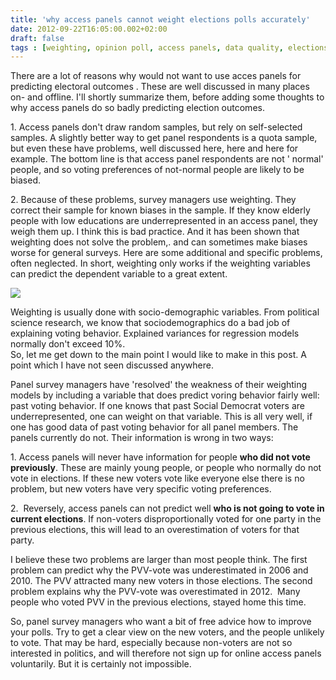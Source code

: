 ```yaml
---
title: 'why access panels cannot weight elections polls accurately'
date: 2012-09-22T16:05:00.002+02:00
draft: false
tags : [weighting, opinion poll, access panels, data quality, elections]
---
```


There are a lot of reasons why would not want to use acces panels for predicting electoral outcomes . These are well discussed in many places on- and offline. I'll shortly summarize them, before adding some thoughts to why access panels do so badly predicting election outcomes.  
  
1\. Access panels don't draw random samples, but rely on self-selected samples. A slightly better way to get panel respondents is a quota sample, but even these have problems, well discussed here, here and here for example. The bottom line is that access panel respondents are not ' normal' people, and so voting preferences of not-normal people are likely to be biased.  
  
2\. Because of these problems, survey managers use weighting. They correct their sample for known biases in the sample. If they know elderly people with low educations are underrepresented in an access panel, they weigh them up. I think this is bad practice. And it has been shown that weighting does not solve the problem,. and can sometimes make biases worse for general surveys. Here are some additional and specific problems, often neglected. In short, weighting only works if the weighting variables can predict the dependent variable to a great extent.  
  

[![](http://1.bp.blogspot.com/-vjBRTegZb3Q/UF3EyedoEQI/AAAAAAAACe8/lc7kLoJxNis/s200/Unbalanced_scales-too-far-right.png)](http://1.bp.blogspot.com/-vjBRTegZb3Q/UF3EyedoEQI/AAAAAAAACe8/lc7kLoJxNis/s1600/Unbalanced_scales-too-far-right.png)

  
  
Weighting is usually done with socio-demographic variables. From political science research, we know that sociodemographics do a bad job of explaining voting behavior. Explained variances for regression models normally don't exceed 10%.  
So, let me get down to the main point I would like to make in this post. A point which I have not seen discussed anywhere.  
  
Panel survey managers have 'resolved' the weakness of their weighting models by including a variable that does predict voring behavior fairly well: past voting behavior. If one knows that past Social Democrat voters are underrepresented, one can weight on that variable. This is all very well, if one has good data of past voting behavior for all panel members. The panels currently do not. Their information is wrong in two ways:  
  
1\. Access panels will never have information for people **who did not vote previously**. These are mainly young people, or people who normally do not vote in elections. If these new voters vote like everyone else there is no problem, but new voters have very specific voting preferences.  
  
2.  Reversely, access panels can not predict well **who is not going to vote in current elections**. If non-voters disproportionally voted for one party in the previous elections, this will lead to an overestimation of voters for that party.  
  
I believe these two problems are larger than most people think. The first problem can predict why the PVV-vote was underestimated in 2006 and 2010. The PVV attracted many new voters in those elections. The second problem explains why the PVV-vote was overestimated in 2012.  Many people who voted PVV in the previous elections, stayed home this time.  
  
So, panel survey managers who want a bit of free advice how to improve your polls. Try to get a clear view on the new voters, and the people unlikely to vote. That may be hard, especially because non-voters are not so interested in politics, and will therefore not sign up for online access panels voluntarily. But it is certainly not impossible.